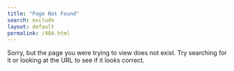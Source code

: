 ```yaml
---
title: "Page Not Found"
search: exclude
layout: default
permalink: /404.html
---  
```

Sorry, but the page you were trying to view does not exist. Try searching for it or looking at the URL to see if it looks correct.
